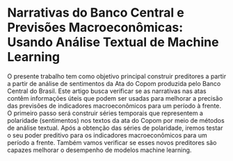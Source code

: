 # Narrativas do Banco Central e Previsões Macroeconômicas: Usando Análise Textual de Machine Learning

O presente trabalho tem como objetivo principal construir preditores a partir a partir de análise de sentimentos da Ata do Copom produzida pelo Banco Central do Brasil. Este artigo busca verificar se as narrativas nas atas contêm informações úteis que podem ser usadas para melhorar a precisão das previsões de indicadores macroeconômicos para um período à frente. O primeiro passo será construir séries temporais que representem a polaridade (sentimentos) nos textos da ata do Copom por meio de métodos de análise textual. Após a obtenção das séries de polaridade, iremos testar o seu poder preditivo para os indicadores macroeconômicos para um período a frente. Também vamos verificar se esses novos preditores são capazes melhorar o desempenho de modelos machine learning.
